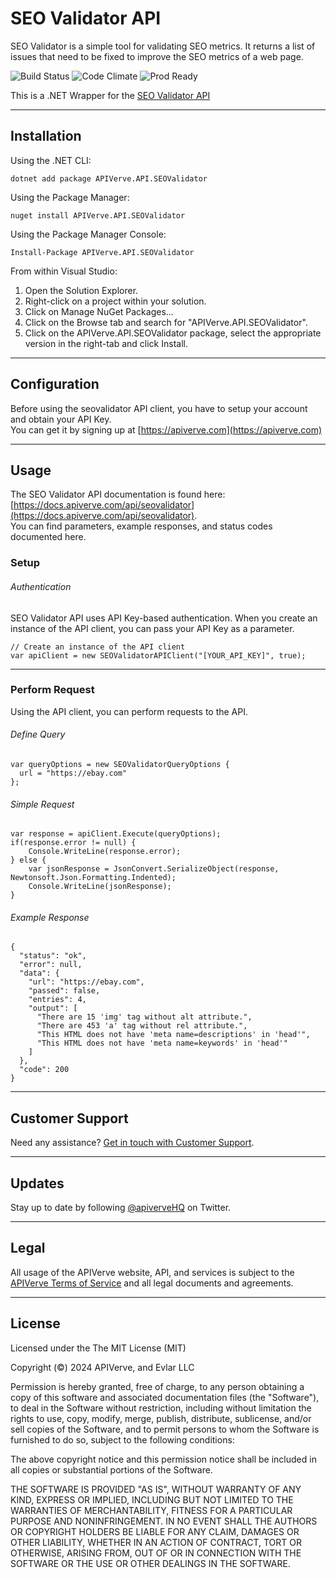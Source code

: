 SEO Validator API
============

SEO Validator is a simple tool for validating SEO metrics. It returns a list of issues that need to be fixed to improve the SEO metrics of a web page.

![Build Status](https://img.shields.io/badge/build-passing-green)
![Code Climate](https://img.shields.io/badge/maintainability-B-purple)
![Prod Ready](https://img.shields.io/badge/production-ready-blue)

This is a .NET Wrapper for the [SEO Validator API](https://apiverve.com/marketplace/api/seovalidator)

---

## Installation

Using the .NET CLI:
```
dotnet add package APIVerve.API.SEOValidator
```

Using the Package Manager:
```
nuget install APIVerve.API.SEOValidator
```

Using the Package Manager Console:
```
Install-Package APIVerve.API.SEOValidator
```

From within Visual Studio:

1. Open the Solution Explorer.
2. Right-click on a project within your solution.
3. Click on Manage NuGet Packages...
4. Click on the Browse tab and search for "APIVerve.API.SEOValidator".
5. Click on the APIVerve.API.SEOValidator package, select the appropriate version in the right-tab and click Install.


---

## Configuration

Before using the seovalidator API client, you have to setup your account and obtain your API Key.  
You can get it by signing up at [https://apiverve.com](https://apiverve.com)

---

## Usage

The SEO Validator API documentation is found here: [https://docs.apiverve.com/api/seovalidator](https://docs.apiverve.com/api/seovalidator).  
You can find parameters, example responses, and status codes documented here.

### Setup

###### Authentication
SEO Validator API uses API Key-based authentication. When you create an instance of the API client, you can pass your API Key as a parameter.

```
// Create an instance of the API client
var apiClient = new SEOValidatorAPIClient("[YOUR_API_KEY]", true);
```

---


### Perform Request
Using the API client, you can perform requests to the API.

###### Define Query

```
var queryOptions = new SEOValidatorQueryOptions {
  url = "https://ebay.com"
};
```

###### Simple Request

```
var response = apiClient.Execute(queryOptions);
if(response.error != null) {
	Console.WriteLine(response.error);
} else {
    var jsonResponse = JsonConvert.SerializeObject(response, Newtonsoft.Json.Formatting.Indented);
    Console.WriteLine(jsonResponse);
}
```

###### Example Response

```
{
  "status": "ok",
  "error": null,
  "data": {
    "url": "https://ebay.com",
    "passed": false,
    "entries": 4,
    "output": [
      "There are 15 'img' tag without alt attribute.",
      "There are 453 'a' tag without rel attribute.",
      "This HTML does not have 'meta name=descriptions' in 'head'",
      "This HTML does not have 'meta name=keywords' in 'head'"
    ]
  },
  "code": 200
}
```

---

## Customer Support

Need any assistance? [Get in touch with Customer Support](https://apiverve.com/contact).

---

## Updates
Stay up to date by following [@apiverveHQ](https://twitter.com/apiverveHQ) on Twitter.

---

## Legal

All usage of the APIVerve website, API, and services is subject to the [APIVerve Terms of Service](https://apiverve.com/terms) and all legal documents and agreements.

---

## License
Licensed under the The MIT License (MIT)

Copyright (&copy;) 2024 APIVerve, and Evlar LLC

Permission is hereby granted, free of charge, to any person obtaining a copy of this software and associated documentation files (the "Software"), to deal in the Software without restriction, including without limitation the rights to use, copy, modify, merge, publish, distribute, sublicense, and/or sell copies of the Software, and to permit persons to whom the Software is furnished to do so, subject to the following conditions:

The above copyright notice and this permission notice shall be included in all copies or substantial portions of the Software.

THE SOFTWARE IS PROVIDED "AS IS", WITHOUT WARRANTY OF ANY KIND, EXPRESS OR IMPLIED, INCLUDING BUT NOT LIMITED TO THE WARRANTIES OF MERCHANTABILITY, FITNESS FOR A PARTICULAR PURPOSE AND NONINFRINGEMENT. IN NO EVENT SHALL THE AUTHORS OR COPYRIGHT HOLDERS BE LIABLE FOR ANY CLAIM, DAMAGES OR OTHER LIABILITY, WHETHER IN AN ACTION OF CONTRACT, TORT OR OTHERWISE, ARISING FROM, OUT OF OR IN CONNECTION WITH THE SOFTWARE OR THE USE OR OTHER DEALINGS IN THE SOFTWARE.